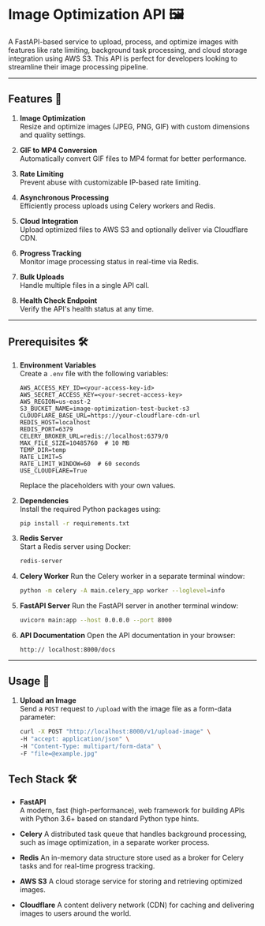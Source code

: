 # Image Optimization API 🖼️

A FastAPI-based service to upload, process, and optimize images with features like rate limiting, background task
processing, and cloud storage integration using AWS S3. This API is perfect for developers looking to streamline their
image processing pipeline.

---

## Features 🚀

1. **Image Optimization**  
   Resize and optimize images (JPEG, PNG, GIF) with custom dimensions and quality settings.

2. **GIF to MP4 Conversion**  
   Automatically convert GIF files to MP4 format for better performance.

3. **Rate Limiting**  
   Prevent abuse with customizable IP-based rate limiting.

4. **Asynchronous Processing**  
   Efficiently process uploads using Celery workers and Redis.

5. **Cloud Integration**  
   Upload optimized files to AWS S3 and optionally deliver via Cloudflare CDN.

6. **Progress Tracking**  
   Monitor image processing status in real-time via Redis.

7. **Bulk Uploads**  
   Handle multiple files in a single API call.

8. **Health Check Endpoint**  
   Verify the API's health status at any time.

---

## Prerequisites 🛠️

1. **Environment Variables**  
   Create a `.env` file with the following variables:
   ```env
   AWS_ACCESS_KEY_ID=<your-access-key-id>
   AWS_SECRET_ACCESS_KEY=<your-secret-access-key>
   AWS_REGION=us-east-2
   S3_BUCKET_NAME=image-optimization-test-bucket-s3
   CLOUDFLARE_BASE_URL=https://your-cloudflare-cdn-url
   REDIS_HOST=localhost
   REDIS_PORT=6379
   CELERY_BROKER_URL=redis://localhost:6379/0
   MAX_FILE_SIZE=10485760  # 10 MB
   TEMP_DIR=temp
   RATE_LIMIT=5
   RATE_LIMIT_WINDOW=60  # 60 seconds
   USE_CLOUDFLARE=True
    ```
   Replace the placeholders with your own values.

2. **Dependencies**  
   Install the required Python packages using:
   ```bash
   pip install -r requirements.txt
   ```

3. **Redis Server**  
   Start a Redis server using Docker:
   ```bash
   redis-server

   ```

4. **Celery Worker**
   Run the Celery worker in a separate terminal window:
   ```bash
   python -m celery -A main.celery_app worker --loglevel=info
   ```

5. **FastAPI Server**
   Run the FastAPI server in another terminal window:
   ```bash
   uvicorn main:app --host 0.0.0.0 --port 8000

   ```

6. **API Documentation**
   Open the API documentation in your browser:
      ```
      http:// localhost:8000/docs
      ```

---

## Usage 📝

1. **Upload an Image**  
   Send a `POST` request to `/upload` with the image file as a form-data parameter:

    ```bash
    curl -X POST "http://localhost:8000/v1/upload-image" \
   -H "accept: application/json" \
   -H "Content-Type: multipart/form-data" \
   -F "file=@example.jpg"
    ```
 
   
   

## Tech Stack 🛠️

- **FastAPI**  
  A modern, fast (high-performance), web framework for building APIs with Python 3.6+ based on standard Python type hints.

- **Celery**
    A distributed task queue that handles background processing, such as image optimization, in a separate worker process.

- **Redis**
    An in-memory data structure store used as a broker for Celery tasks and for real-time progress tracking.

- **AWS S3**
    A cloud storage service for storing and retrieving optimized images.

- **Cloudflare**
    A content delivery network (CDN) for caching and delivering images to users around the world.


